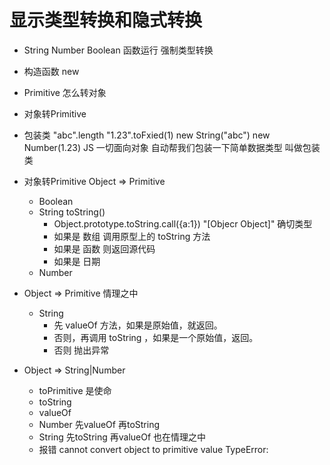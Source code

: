 # 显示类型转换和隐式转换
- String Number Boolean 函数运行 强制类型转换
- 构造函数 new 
- Primitive 怎么转对象

- 对象转Primitive

- 包装类
    "abc".length
    "1.23".toFxied(1)
    new String("abc") new Number(1.23)
    JS 一切面向对象 自动帮我们包装一下简单数据类型
    叫做包装类

- 对象转Primitive  Object => Primitive
    - Boolean 
    - String
        toString() 
        - Object.prototype.toString.call({a:1}) "[Objecr Object]" 确切类型
        - 如果是 数组 调用原型上的 toString 方法 
        - 如果是 函数 则返回源代码 
        - 如果是 日期 
    - Number


- Object => Primitive  情理之中
    - String 
        - 先 valueOf 方法，如果是原始值，就返回。
        - 否则，再调用 toString ，如果是一个原始值，返回。
        - 否则 抛出异常

- Object => String|Number
    - toPrimitive 是使命
    - toString
    - valueOf
    - Number 先valueOf 再toString
    - String 先toString 再valueOf
        也在情理之中
    - 报错 cannot convert object to primitive value TypeError: